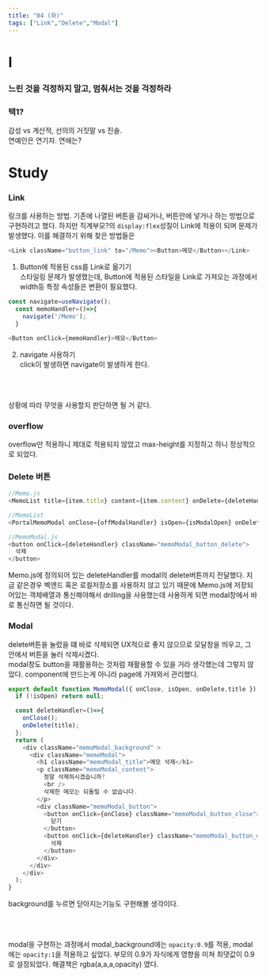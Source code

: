 ```yaml
---
title: "04 (화)"
tags: ["Link","Delete","Modal"]
---
```

# I
### 느린 것을 걱정하지 말고, 멈춰서는 것을 걱정하라
### 택1?
감성 vs 계산적, 선의의 거짓말 vs 진솔.   
연예인은 연기자. 연애는?
# Study
### Link
링크를 사용하는 방법. 기존에 나열된 버튼을 감싸거나, 버튼안에 넣거나 하는 방법으로 구현하려고 했다. 하지만 직계부모?의 `display:flex`성질이 Link에 적용이 되며 문제가 발생했다. 이를 해결하기 위해 찾은 방법들은
```js
<Link className="button_link" to="/Memo"><Button>메모</Button></Link>
```
1. Button에 적용된 css를 Link로 옮기기   
스타일링 문제가 발생했는데, Button에 적용된 스타일을 Link로 가져오는 과정에서 width등 특정 속성들은 변환이 필요했다.
```js
const navigate=useNavigate();
  const memoHandler=()=>{
    navigate('/Memo');
  }

<Button onClick={memoHandler}>메모</Button>
```
2. navigate 사용하기   
click이 발생하면 navigate이 발생하게 한다.

<br></br>

상황에 따라 무엇을 사용할지 판단하면 될 거 같다.
### overflow
overflow만 적용하니 제대로 적용되지 않았고 max-height를 지정하고 하니 정상적으로 되었다.
### Delete 버튼
```js
//Memo.js 
<MemoList title={item.title} content={item.content} onDelete={deleteHandler}></MemoList>
```
```js
//MemoList
<PortalMemoModal onClose={offModalHandler} isOpen={isModalOpen} onDelete={onDelete} title={title}/>
```
```js
//MemoModal.js
<button onClick={deleteHandler} className="memoModal_button_delete">
  삭제
</button>
```
Memo.js에 정의되어 있는 deleteHandler를 modal의 delete버튼까지 전달했다. 지금 같은경우 벡엔드 혹은 로컬저장소를 사용하지 않고 있기 때문에 Memo.js에 저장되어있는 객체배열과 통신해야해서 drilling을 사용했는데 사용하게 되면 modal창에서 바로 통신하면 될 것이다.
### Modal
delete버튼을 눌렀을 떄 바로 삭제되면 UX적으로 좋지 않으므로 모달창을 띄우고, 그 안에서 버튼을 눌러 삭제시켰다.   
modal창도 button을 재활용하는 것처럼 재활용할 수 있을 거라 생각했는데 그렇지 않았다. component에 만드는게 아니라 page에 가져와서 관리했다.
```js
export default function MemoModal({ onClose, isOpen, onDelete,title }) {
  if (!isOpen) return null;

  const deleteHandler=()=>{
    onClose();
    onDelete(title);
  };
  return (
    <div className="memoModal_background" >
      <div className="memoModal">
        <h1 className="memoModal_title">메모 삭제</h1>
        <p className="memoModal_content">
          정말 삭제하시겠습니까?
          <br />
          삭제한 메모는 되돌릴 수 없습니다.
        </p>
        <div className="memoModal_button">
          <button onClick={onClose} className="memoModal_button_close">
            닫기
          </button>
          <button onClick={deleteHandler} className="memoModal_button_delete">
            삭제
          </button>
        </div>
      </div>
    </div>
  );
}
```
background를 누르면 닫아지는기능도 구현해볼 생각이다.

<br></br>

modal을 구현하는 과정에서 modal_background에는 `opacity:0.9`를 적용, modal에는 `opacity:1`을 적용하고 싶었다. 부모의 0.9가 자식에게 영향을 미쳐 최댓값이 0.9로 설정되었다. 해결책은 rgba(a,a,a,opacity) 였다.
